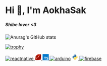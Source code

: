 <h1 align="left">Hi 👋, I'm AokhaSak</h1>
<h5 align="left">Shibe lover <3</h5>
  
  ![Anurag's GitHub stats](https://github-readme-stats.vercel.app/api?username=AokhaSak&show_icons=true&theme=radical)

  
 [![trophy](https://github-profile-trophy.vercel.app/?username=AokhaSak&theme=onedark)](https://github.com/ryo-ma/github-profile-trophy)

<p align="left">
    <a href="https://reactnative.dev/" target="_blank"><img src="https://reactnative.dev/img/header_logo.svg" alt="reactnative" width="20" height="20" /> </a>
    <a href="https://www.ruby-lang.org/en/" target="_blank"> <img src="https://raw.githubusercontent.com/devicons/devicon/master/icons/ruby/ruby-original.svg" alt="ruby" width="20" height="20" /> </a>
    <a href="https://www.typescriptlang.org/" target="_blank"> <img src="https://raw.githubusercontent.com/devicons/devicon/master/icons/typescript/typescript-original.svg" alt="typescript" width="20" height="20" /> </a>
    <a href="https://www.arduino.cc/" target="_blank"><img src="https://cdn.worldvectorlogo.com/logos/arduino-1.svg" alt="arduino" width="20" height="20" /></a>
    <a href="https://www.python.org" target="_blank"> <img src="https://raw.githubusercontent.com/devicons/devicon/master/icons/python/python-original.svg" alt="python" width="20" height="20" /> </a>
    <a href="https://firebase.google.com/" target="_blank"> <img src="https://www.vectorlogo.zone/logos/firebase/firebase-icon.svg" alt="firebase" width="20" height="20" /> </a>
</p>
